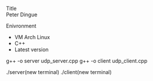 Title\
Peter Dingue

Enivronment
- VM Arch Linux
- C++
- Latest version

g++ -o server udp_server.cpp
g++ -o client udp_client.cpp

./server(new terminal)
./client(new terminal)
